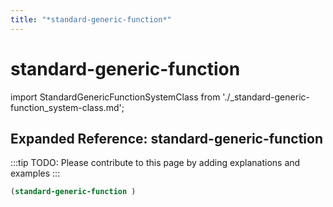 ```yaml
---
title: "*standard-generic-function*"
---
```


# standard-generic-function

import StandardGenericFunctionSystemClass from './_standard-generic-function_system-class.md';

<StandardGenericFunctionSystemClass />

## Expanded Reference: standard-generic-function

:::tip
TODO: Please contribute to this page by adding explanations and examples
:::

```lisp
(standard-generic-function )
```
